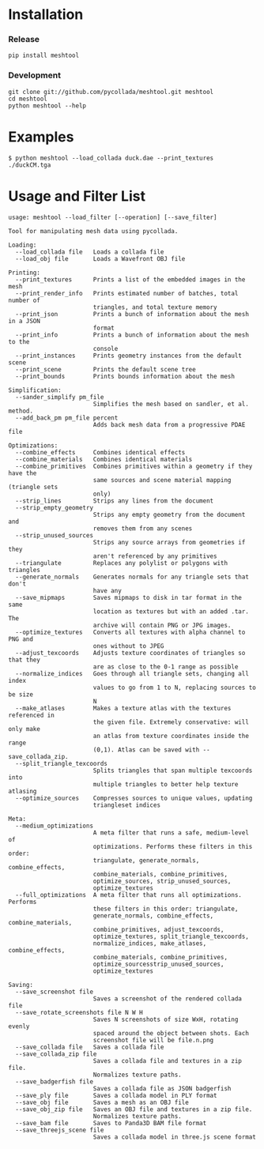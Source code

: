 # Installation

### Release

    pip install meshtool

### Development

    git clone git://github.com/pycollada/meshtool.git meshtool
    cd meshtool
    python meshtool --help

# Examples

    $ python meshtool --load_collada duck.dae --print_textures
    ./duckCM.tga

# Usage and Filter List

    usage: meshtool --load_filter [--operation] [--save_filter]
    
    Tool for manipulating mesh data using pycollada.
    
    Loading:
      --load_collada file   Loads a collada file
      --load_obj file       Loads a Wavefront OBJ file
    
    Printing:
      --print_textures      Prints a list of the embedded images in the mesh
      --print_render_info   Prints estimated number of batches, total number of
                            triangles, and total texture memory
      --print_json          Prints a bunch of information about the mesh in a JSON
                            format
      --print_info          Prints a bunch of information about the mesh to the
                            console
      --print_instances     Prints geometry instances from the default scene
      --print_scene         Prints the default scene tree
      --print_bounds        Prints bounds information about the mesh
    
    Simplification:
      --sander_simplify pm_file
                            Simplifies the mesh based on sandler, et al. method.
      --add_back_pm pm_file percent
                            Adds back mesh data from a progressive PDAE file
    
    Optimizations:
      --combine_effects     Combines identical effects
      --combine_materials   Combines identical materials
      --combine_primitives  Combines primitives within a geometry if they have the
                            same sources and scene material mapping (triangle sets
                            only)
      --strip_lines         Strips any lines from the document
      --strip_empty_geometry
                            Strips any empty geometry from the document and
                            removes them from any scenes
      --strip_unused_sources
                            Strips any source arrays from geometries if they
                            aren't referenced by any primitives
      --triangulate         Replaces any polylist or polygons with triangles
      --generate_normals    Generates normals for any triangle sets that don't
                            have any
      --save_mipmaps        Saves mipmaps to disk in tar format in the same
                            location as textures but with an added .tar. The
                            archive will contain PNG or JPG images.
      --optimize_textures   Converts all textures with alpha channel to PNG and
                            ones without to JPEG
      --adjust_texcoords    Adjusts texture coordinates of triangles so that they
                            are as close to the 0-1 range as possible
      --normalize_indices   Goes through all triangle sets, changing all index
                            values to go from 1 to N, replacing sources to be size
                            N
      --make_atlases        Makes a texture atlas with the textures referenced in
                            the given file. Extremely conservative: will only make
                            an atlas from texture coordinates inside the range
                            (0,1). Atlas can be saved with --save_collada_zip.
      --split_triangle_texcoords
                            Splits triangles that span multiple texcoords into
                            multiple triangles to better help texture atlasing
      --optimize_sources    Compresses sources to unique values, updating
                            triangleset indices
    
    Meta:
      --medium_optimizations
                            A meta filter that runs a safe, medium-level of
                            optimizations. Performs these filters in this order:
                            triangulate, generate_normals, combine_effects,
                            combine_materials, combine_primitives,
                            optimize_sources, strip_unused_sources,
                            optimize_textures
      --full_optimizations  A meta filter that runs all optimizations. Performs
                            these filters in this order: triangulate,
                            generate_normals, combine_effects, combine_materials,
                            combine_primitives, adjust_texcoords,
                            optimize_textures, split_triangle_texcoords,
                            normalize_indices, make_atlases, combine_effects,
                            combine_materials, combine_primitives,
                            optimize_sourcesstrip_unused_sources,
                            optimize_textures
    
    Saving:
      --save_screenshot file
                            Saves a screenshot of the rendered collada file
      --save_rotate_screenshots file N W H
                            Saves N screenshots of size WxH, rotating evenly
                            spaced around the object between shots. Each
                            screenshot file will be file.n.png
      --save_collada file   Saves a collada file
      --save_collada_zip file
                            Saves a collada file and textures in a zip file.
                            Normalizes texture paths.
      --save_badgerfish file
                            Saves a collada file as JSON badgerfish
      --save_ply file       Saves a collada model in PLY format
      --save_obj file       Saves a mesh as an OBJ file
      --save_obj_zip file   Saves an OBJ file and textures in a zip file.
                            Normalizes texture paths.
      --save_bam file       Saves to Panda3D BAM file format
      --save_threejs_scene file
                            Saves a collada model in three.js scene format
